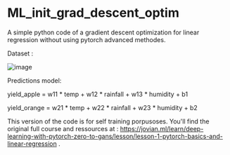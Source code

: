 # ML_init_grad_descent_optim
A simple python code of a gradient descent optimization for linear regression without using pytorch advanced methodes.

Dataset :

![image](https://github.com/eclipse-dt/ML_init_grad_descent_optim/assets/139947052/0ea8842d-3aeb-41a8-b9a2-03184d2e9b3d)


Predictions model:

yield_apple  = w11 * temp + w12 * rainfall + w13 * humidity + b1

yield_orange = w21 * temp + w22 * rainfall + w23 * humidity + b2


This version of the code is for self training porpusoses. You'll find the original full course and ressources at : https://jovian.ml/learn/deep-learning-with-pytorch-zero-to-gans/lesson/lesson-1-pytorch-basics-and-linear-regression .
